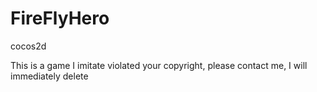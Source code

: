 FireFlyHero
===========

cocos2d

This is a game I imitate violated your copyright, please contact me, I will immediately delete
